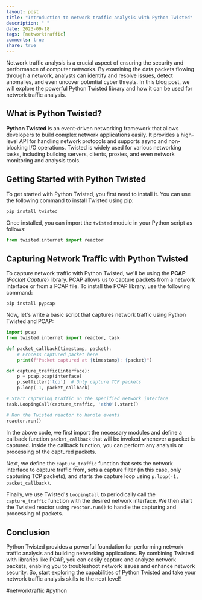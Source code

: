```yaml
---
layout: post
title: "Introduction to network traffic analysis with Python Twisted"
description: " "
date: 2023-09-18
tags: [networktraffic]
comments: true
share: true
---
```


Network traffic analysis is a crucial aspect of ensuring the security and performance of computer networks. By examining the data packets flowing through a network, analysts can identify and resolve issues, detect anomalies, and even uncover potential cyber threats. In this blog post, we will explore the powerful Python Twisted library and how it can be used for network traffic analysis.

## What is Python Twisted?

**Python Twisted** is an event-driven networking framework that allows developers to build complex network applications easily. It provides a high-level API for handling network protocols and supports async and non-blocking I/O operations. Twisted is widely used for various networking tasks, including building servers, clients, proxies, and even network monitoring and analysis tools.

## Getting Started with Python Twisted

To get started with Python Twisted, you first need to install it. You can use the following command to install Twisted using pip:

```shell
pip install twisted
```

Once installed, you can import the `twisted` module in your Python script as follows:

```python
from twisted.internet import reactor
```

## Capturing Network Traffic with Python Twisted

To capture network traffic with Python Twisted, we'll be using the **PCAP** (_Packet Capture_) library. PCAP allows us to capture packets from a network interface or from a PCAP file. To install the PCAP library, use the following command:

```shell
pip install pypcap
```

Now, let's write a basic script that captures network traffic using Python Twisted and PCAP:

```python
import pcap
from twisted.internet import reactor, task

def packet_callback(timestamp, packet):
    # Process captured packet here
    print(f"Packet captured at {timestamp}: {packet}")

def capture_traffic(interface):
    p = pcap.pcap(interface)
    p.setfilter('tcp')  # Only capture TCP packets
    p.loop(-1, packet_callback)

# Start capturing traffic on the specified network interface
task.LoopingCall(capture_traffic, 'eth0').start()

# Run the Twisted reactor to handle events
reactor.run()
```

In the above code, we first import the necessary modules and define a callback function `packet_callback` that will be invoked whenever a packet is captured. Inside the callback function, you can perform any analysis or processing of the captured packets.

Next, we define the `capture_traffic` function that sets the network interface to capture traffic from, sets a capture filter (in this case, only capturing TCP packets), and starts the capture loop using `p.loop(-1, packet_callback)`.

Finally, we use Twisted's `LoopingCall` to periodically call the `capture_traffic` function with the desired network interface. We then start the Twisted reactor using `reactor.run()` to handle the capturing and processing of packets.

## Conclusion

Python Twisted provides a powerful foundation for performing network traffic analysis and building networking applications. By combining Twisted with libraries like PCAP, you can easily capture and analyze network packets, enabling you to troubleshoot network issues and enhance network security. So, start exploring the capabilities of Python Twisted and take your network traffic analysis skills to the next level!

#networktraffic #python